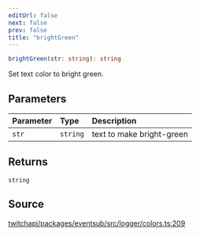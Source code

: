 ```yaml
---
editUrl: false
next: false
prev: false
title: "brightGreen"
---
```


```ts
brightGreen(str: string): string
```

Set text color to bright green.

## Parameters

| Parameter | Type | Description |
| :------ | :------ | :------ |
| `str` | `string` | text to make bright-green |

## Returns

`string`

## Source

[twitchapi/packages/eventsub/src/logger/colors.ts:209](https://github.com/pablornc/twitchapi//blob/b274026/packages/eventsub/src/logger/colors.ts#L209)
